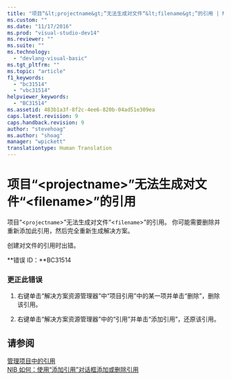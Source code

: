 ```yaml
---
title: "项目“&lt;projectname&gt;”无法生成对文件“&lt;filename&gt;”的引用 | Microsoft Docs"
ms.custom: ""
ms.date: "11/17/2016"
ms.prod: "visual-studio-dev14"
ms.reviewer: ""
ms.suite: ""
ms.technology: 
  - "devlang-visual-basic"
ms.tgt_pltfrm: ""
ms.topic: "article"
f1_keywords: 
  - "bc31514"
  - "vbc31514"
helpviewer_keywords: 
  - "BC31514"
ms.assetid: 483b1a3f-8f2c-4ee6-820b-04ad51e309ea
caps.latest.revision: 9
caps.handback.revision: 9
author: "stevehoag"
ms.author: "shoag"
manager: "wpickett"
translationtype: Human Translation
---
```

# 项目“&lt;projectname&gt;”无法生成对文件“&lt;filename&gt;”的引用
项目“\<`projectname`\>”无法生成对文件“\<`filename`\>”的引用。 你可能需要删除并重新添加此引用，然后完全重新生成解决方案。  
  
 创建对文件的引用时出错。  
  
 **错误 ID：**BC31514  
  
### 更正此错误  
  
1.  右键单击“解决方案资源管理器”中“项目引用”中的某一项并单击“删除”，删除该引用。  
  
2.  右键单击“解决方案资源管理器”中的“引用”并单击“添加引用”，还原该引用。  
  
## 请参阅  
 [管理项目中的引用](/visual-studio/ide/managing-references-in-a-project)   
 [NIB 如何：使用“添加引用”对话框添加或删除引用](http://msdn.microsoft.com/zh-cn/3bd75d61-f00c-47c0-86a2-dd1f20e231c9)